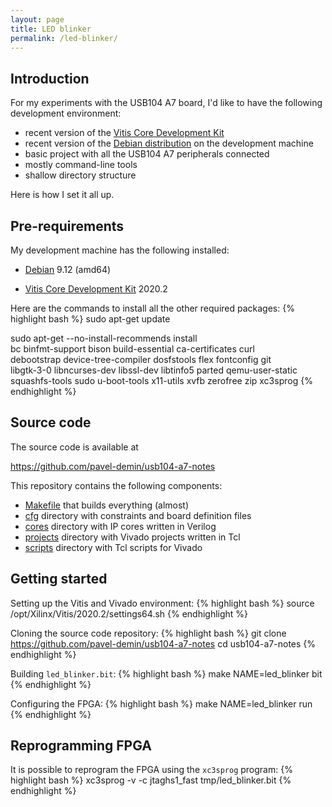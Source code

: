 ```yaml
---
layout: page
title: LED blinker
permalink: /led-blinker/
---
```


Introduction
-----

For my experiments with the USB104 A7 board, I'd like to have the following development environment:

 - recent version of the [Vitis Core Development Kit](https://www.xilinx.com/products/design-tools/vitis.html)
 - recent version of the [Debian distribution](https://www.debian.org/releases/stretch) on the development machine
 - basic project with all the USB104 A7 peripherals connected
 - mostly command-line tools
 - shallow directory structure

Here is how I set it all up.

Pre-requirements
-----

My development machine has the following installed:

 - [Debian](https://www.debian.org/releases/stretch) 9.12 (amd64)

 - [Vitis Core Development Kit](https://www.xilinx.com/products/design-tools/vitis.html) 2020.2

Here are the commands to install all the other required packages:
{% highlight bash %}
sudo apt-get update

sudo apt-get --no-install-recommends install \
  bc binfmt-support bison build-essential ca-certificates curl \
  debootstrap device-tree-compiler dosfstools flex fontconfig git \
  libgtk-3-0 libncurses-dev libssl-dev libtinfo5 parted qemu-user-static \
  squashfs-tools sudo u-boot-tools x11-utils xvfb zerofree zip xc3sprog
{% endhighlight %}

Source code
-----

The source code is available at

<https://github.com/pavel-demin/usb104-a7-notes>

This repository contains the following components:

 - [Makefile](https://github.com/pavel-demin/usb104-a7-notes/blob/master/Makefile) that builds everything (almost)
 - [cfg](https://github.com/pavel-demin/usb104-a7-notes/tree/master/cfg) directory with constraints and board definition files
 - [cores](https://github.com/pavel-demin/usb104-a7-notes/tree/master/cores) directory with IP cores written in Verilog
 - [projects](https://github.com/pavel-demin/usb104-a7-notes/tree/master/projects) directory with Vivado projects written in Tcl
 - [scripts](https://github.com/pavel-demin/usb104-a7-notes/tree/master/scripts) directory with Tcl scripts for Vivado

Getting started
-----

Setting up the Vitis and Vivado environment:
{% highlight bash %}
source /opt/Xilinx/Vitis/2020.2/settings64.sh
{% endhighlight %}

Cloning the source code repository:
{% highlight bash %}
git clone https://github.com/pavel-demin/usb104-a7-notes
cd usb104-a7-notes
{% endhighlight %}

Building `led_blinker.bit`:
{% highlight bash %}
make NAME=led_blinker bit
{% endhighlight %}

Configuring the FPGA:
{% highlight bash %}
make NAME=led_blinker run
{% endhighlight %}

Reprogramming FPGA
-----

It is possible to reprogram the FPGA using the `xc3sprog` program:
{% highlight bash %}
xc3sprog -v -c jtaghs1_fast tmp/led_blinker.bit
{% endhighlight %}
